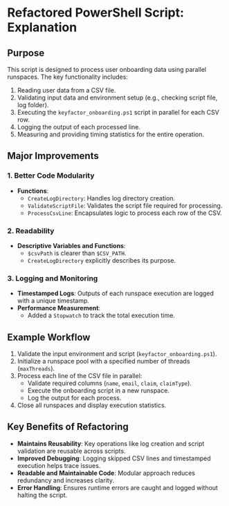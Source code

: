 # Refactored PowerShell Script: Explanation

## Purpose
This script is designed to process user onboarding data using parallel runspaces. The key functionality includes:
1. Reading user data from a CSV file.
2. Validating input data and environment setup (e.g., checking script file, log folder).
3. Executing the `keyfactor_onboarding.ps1` script in parallel for each CSV row.
4. Logging the output of each processed line.
5. Measuring and providing timing statistics for the entire operation.

## Major Improvements
### 1. Better Code Modularity
- **Functions**: 
  - `CreateLogDirectory`: Handles log directory creation.
  - `ValidateScriptFile`: Validates the script file required for processing.
  - `ProcessCsvLine`: Encapsulates logic to process each row of the CSV.

### 2. Readability
- **Descriptive Variables and Functions**: 
  - `$csvPath` is clearer than `$CSV_PATH`.
  - `CreateLogDirectory` explicitly describes its purpose.
  
### 3. Logging and Monitoring
- **Timestamped Logs**: Outputs of each runspace execution are logged with a unique timestamp.
- **Performance Measurement**:
  - Added a `Stopwatch` to track the total execution time.

## Example Workflow
1. Validate the input environment and script (`keyfactor_onboarding.ps1`).
2. Initialize a runspace pool with a specified number of threads (`maxThreads`).
3. Process each line of the CSV file in parallel:
   - Validate required columns (`name`, `email`, `claim`, `claimType`).
   - Execute the onboarding script in a new runspace.
   - Log the output for each process.
4. Close all runspaces and display execution statistics.

## Key Benefits of Refactoring
- **Maintains Reusability**: Key operations like log creation and script validation are reusable across scripts.
- **Improved Debugging**: Logging skipped CSV lines and timestamped execution helps trace issues.
- **Readable and Maintainable Code**: Modular approach reduces redundancy and increases clarity.
- **Error Handling**: Ensures runtime errors are caught and logged without halting the script.